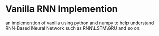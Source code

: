 # Vanilla RNN Implemention
an implemention of vanilla using python and numpy to help understand RNN-Based Neural Network such as RNN\LSTM\GRU and so on.

